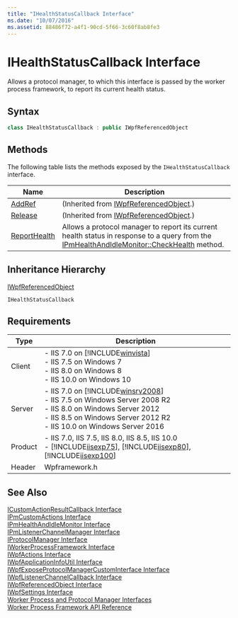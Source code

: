```yaml
---
title: "IHealthStatusCallback Interface"
ms.date: "10/07/2016"
ms.assetid: 88486f72-a4f1-90cd-5f66-3c60f8ab8fe3
---
```

# IHealthStatusCallback Interface
Allows a protocol manager, to which this interface is passed by the worker process framework, to report its current health status.  
  
## Syntax  
  
```cpp  
class IHealthStatusCallback : public IWpfReferencedObject  
```  
  
## Methods  
 The following table lists the methods exposed by the `IHealthStatusCallback` interface.  
  
|Name|Description|  
|----------|-----------------|  
|[AddRef](../../web-development-reference\native-code-api-reference/iwpfreferencedobject-addref-method.md)|(Inherited from [IWpfReferencedObject](../../web-development-reference\native-code-api-reference/iwpfreferencedobject-interface.md).)|  
|[Release](../../web-development-reference\native-code-api-reference/iwpfreferencedobject-release-method.md)|(Inherited from [IWpfReferencedObject](../../web-development-reference\native-code-api-reference/iwpfreferencedobject-interface.md).)|  
|[ReportHealth](../../web-development-reference\native-code-api-reference/ihealthstatuscallback-reporthealth-method.md)|Allows a protocol manager to report its current health status in response to a query from the [IPmHealthAndIdleMonitor::CheckHealth](../../web-development-reference\native-code-api-reference/ipmhealthandidlemonitor-checkhealth-method.md) method.|  
  
## Inheritance Hierarchy  
 [IWpfReferencedObject](../../web-development-reference\native-code-api-reference/iwpfreferencedobject-interface.md)  
  
 `IHealthStatusCallback`  
  
## Requirements  
  
|Type|Description|  
|----------|-----------------|  
|Client|-   IIS 7.0 on [!INCLUDE[winvista](../../wmi-provider/includes/winvista-md.md)]<br />-   IIS 7.5 on Windows 7<br />-   IIS 8.0 on Windows 8<br />-   IIS 10.0 on Windows 10|  
|Server|-   IIS 7.0 on [!INCLUDE[winsrv2008](../../wmi-provider/includes/winsrv2008-md.md)]<br />-   IIS 7.5 on Windows Server 2008 R2<br />-   IIS 8.0 on Windows Server 2012<br />-   IIS 8.5 on Windows Server 2012 R2<br />-   IIS 10.0 on Windows Server 2016|  
|Product|-   IIS 7.0, IIS 7.5, IIS 8.0, IIS 8.5, IIS 10.0<br />-   [!INCLUDE[iisexp75](../../web-development-reference/native-code-api-reference/includes/iisexp75-md.md)], [!INCLUDE[iisexp80](../../web-development-reference/native-code-api-reference/includes/iisexp80-md.md)], [!INCLUDE[iisexp100](../../web-development-reference/native-code-api-reference/includes/iisexp100-md.md)]|  
|Header|Wpframework.h|  
  
## See Also  
 [ICustomActionResultCallback Interface](../../web-development-reference\native-code-api-reference/icustomactionresultcallback-interface.md)   
 [IPmCustomActions Interface](../../web-development-reference\native-code-api-reference/ipmcustomactions-interface.md)   
 [IPmHealthAndIdleMonitor Interface](../../web-development-reference\native-code-api-reference/ipmhealthandidlemonitor-interface.md)   
 [IPmListenerChannelManager Interface](../../web-development-reference\native-code-api-reference/ipmlistenerchannelmanager-interface.md)   
 [IProtocolManager Interface](../../web-development-reference\native-code-api-reference/iprotocolmanager-interface.md)   
 [IWorkerProcessFramework Interface](../../web-development-reference\native-code-api-reference/iworkerprocessframework-interface.md)   
 [IWpfActions Interface](../../web-development-reference\native-code-api-reference/iwpfactions-interface.md)   
 [IWpfApplicationInfoUtil Interface](../../web-development-reference\native-code-api-reference/iwpfapplicationinfoutil-interface.md)   
 [IWpfExposeProtocolManagerCustomInterface Interface](../../web-development-reference\native-code-api-reference/iwpfexposeprotocolmanagercustominterface-interface.md)   
 [IWpfListenerChannelCallback Interface](../../web-development-reference\native-code-api-reference/iwpflistenerchannelcallback-interface.md)   
 [IWpfReferencedObject Interface](../../web-development-reference\native-code-api-reference/iwpfreferencedobject-interface.md)   
 [IWpfSettings Interface](../../web-development-reference\native-code-api-reference/iwpfsettings-interface.md)   
 [Worker Process and Protocol Manager Interfaces](../../web-development-reference\native-code-api-reference/worker-process-and-protocol-manager-interfaces.md)   
 [Worker Process Framework API Reference](../../web-development-reference\native-code-api-reference/worker-process-framework-api-reference.md)